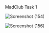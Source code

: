 MadClub Task 1


![Screenshot (154)](https://user-images.githubusercontent.com/73059937/122678784-db3fe800-d205-11eb-9d84-ae429f365dc2.png)


![Screenshot (156)](https://user-images.githubusercontent.com/73059937/122678941-64571f00-d206-11eb-8aaf-e57779780025.png)

